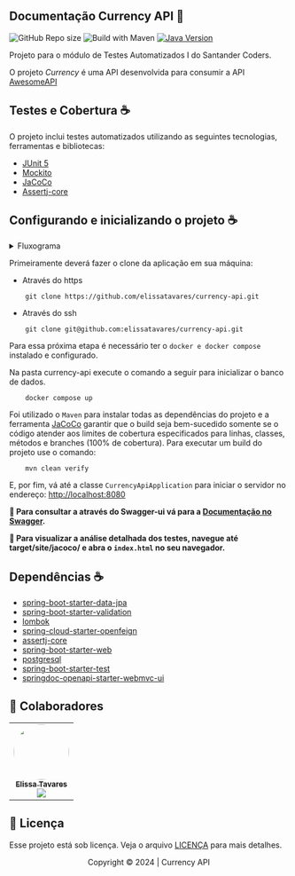 ## Documentação Currency API 📕

![GitHub Repo size](https://img.shields.io/github/repo-size/elissatavares/currency-api)
![Build with Maven](https://img.shields.io/badge/Build%20with-Maven-brightblue)
[![Java Version](https://img.shields.io/badge/Java-17-red)](https://docs.oracle.com/javase/17/docs/api/)


Projeto para o módulo de Testes Automatizados I do Santander Coders.

O projeto *Currency* é uma API desenvolvida para consumir a API [AwesomeAPI](https://docs.awesomeapi.com.br/)

## Testes e Cobertura ☕

O projeto inclui testes automatizados utilizando as seguintes tecnologias, ferramentas e bibliotecas:

<ul>
    <li>
        <a href="https://junit.org/junit5/">
            JUnit 5
        </a>
    </li>
    <li>
        <a href="https://site.mockito.org/">
            Mockito
        </a>
    </li>
    <li>
        <a href="https://www.jacoco.org/jacoco/trunk/doc/">
            JaCoCo
        </a>
    </li>
    <li>
        <a href="https://mvnrepository.com/artifact/org.assertj/assertj-core">
            Assertj-core
        </a>
    </li>

</ul>


## Configurando e inicializando o projeto ☕

<details>
  <summary>Fluxograma</summary>

```mermaid
flowchart TB
    A[Clone da Aplicação] --> B{Docker e Docker Compose Instalados?}
    B --> |Sim| C[$ docker compose up]
    C --> D[$ mvn clean verify]
    D --> E{Iniciar Aplicação?}
    E --> |Sim| G[Run CurrencyApiApplication.class]
    E --> |Não| F{Visualizar Análise de Testes?}
    G --> H{Consultar Documentação no Swagger?}
    H --> |Sim| I[http://localhost:8080/swagger-ui/index.html]    
    F --> |Sim| J[$ cd target/site/jacoco/]
    J --> K[open index.html]


    style E fill:#f9f49f,stroke:#000,stroke-width:2px,color:#000
    style F fill:#f9f49f,stroke:#000,stroke-width:2px,color:#000
    style H fill:#f9f49f,stroke:#000,stroke-width:2px,color:#000
    style B fill:#f9f49f,stroke:#000,stroke-width:2px,color:#000
    style G fill:#acecb6,stroke:#000,stroke-width:2px,color:#000
    %%{init: {'flowchart': {'scale': 0.5}}}%%

```
</details>

Primeiramente deverá fazer o clone da aplicação em sua máquina:

* Através do https
```
    git clone https://github.com/elissatavares/currency-api.git
```

* Através do ssh
```
    git clone git@github.com:elissatavares/currency-api.git
```

Para essa próxima etapa é necessário ter o  `docker e docker compose` instalado e configurado.

Na pasta currency-api execute o comando a seguir para inicializar o banco de dados.

```
    docker compose up
```

Foi utilizado o `Maven` para instalar todas as dependências do projeto e a ferramenta [JaCoCo](https://www.jacoco.org/jacoco/trunk/doc/) garantir que o build seja bem-sucedido somente se o código atender aos limites de cobertura especificados para linhas, classes, métodos e branches (100% de cobertura). Para executar um build do projeto use o comando:


```
    mvn clean verify
```

E, por fim, vá até a classe  `CurrencyApiApplication` para iniciar o servidor no endereço: [http://localhost:8080](http://localhost:8080)

**📕 Para consultar a através do Swagger-ui vá para a [Documentação no Swagger](http://localhost:8080/swagger-ui/index.html).**

**📕 Para visualizar a análise detalhada dos testes, navegue até target/site/jacoco/ e abra o `index.html` no seu navegador.**



## Dependências ☕

<ul>
    <li>
        <a href="https://mvnrepository.com/artifact/org.springframework.boot/spring-boot-starter-data-jpa">
            spring-boot-starter-data-jpa
        </a>
    </li>
    <li>
        <a href="https://mvnrepository.com/artifact/org.springframework.boot/spring-boot-starter-validation">
           spring-boot-starter-validation
        </a>
    </li>
    <li>
        <a href="https://mvnrepository.com/artifact/org.projectlombok/lombok">
            lombok
        </a>
    </li>
    <li>
        <a href="https://mvnrepository.com/artifact/org.springframework.cloud/spring-cloud-starter-openfeign">
            spring-cloud-starter-openfeign
        </a>
    </li>
    <li>
        <a href="https://mvnrepository.com/artifact/org.assertj/assertj-core">
            assertj-core
        </a>
    </li>
    <li>
        <a href="https://mvnrepository.com/artifact/org.springframework.boot/spring-boot-starter-web">
           spring-boot-starter-web
        </a>
    </li>
    <li>
        <a href="https://mvnrepository.com/artifact/org.postgresql/postgresql">
           postgresql
        </a>
    </li>
    <li>
        <a href="https://docs.spring.io/spring-security/reference/servlet/test/index.html">
           spring-boot-starter-test
        </a>
    </li>
           <li>
        <a href="https://mvnrepository.com/artifact/org.springdoc/springdoc-openapi-starter-webmvc-ui">
           springdoc-openapi-starter-webmvc-ui
        </a>
    </li>
        </a>
    </li>
</ul>


## 🤝 Colaboradores
<a name="contribua"></a>
<table align="center"><tr>
</td>
    <td align="center"><a href="https://github.com/elissatavares" target="_blank"><img style="border-radius: 50%;" src="https://avatars.githubusercontent.com/u/128258713?v=4" width="100px;" alt=""/>
    <br />
    <sub><b>Elissa Tavares</b></sub></a>

<br />
<a href="https://www.linkedin.com/in/elissatavares/" alt="LinkedIn">
  <img src="https://img.shields.io/badge/-Linkedin-0e76a8?style=flat-square&logo=Linkedin&logoColor=white&link=https://linkedin.com/in/elissatavares" /></a>
</td>
  </tr>
</table>


## 📝 Licença
Esse projeto está sob licença. Veja o arquivo [LICENÇA](https://github.com/elissatavares/ada-web-planner/blob/main/LICENSE.md) para mais detalhes.


<p align="center">Copyright © 2024 | Currency API </p>



